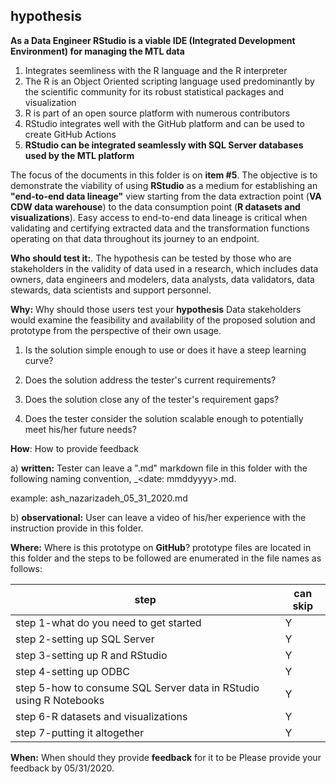 ## hypothesis

**As a Data Engineer RStudio is a viable IDE (Integrated Development Environment) for managing the MTL data**

 1. Integrates seemliness with the R language and the R interpreter
 2.  The R is an Object Oriented scripting language used predominantly by the scientific community for its robust statistical packages and visualization
 3. R is part of an open source platform with numerous contributors
 4. RStudio integrates well with the GitHub platform and can be used to create GitHub Actions
 5. **RStudio can be integrated seamlessly with SQL Server databases used by the MTL platform**

The focus of the documents in this folder is on **item #5**. The objective is to demonstrate the viability of using **RStudio** as a medium for establishing an **"end-to-end data lineage"** view starting from the data extraction point (**VA CDW data warehouse**) to the data consumption point (**R datasets and visualizations**). Easy access to end-to-end data lineage is critical when validating and certifying extracted data and the transformation functions operating on that data throughout its journey to an endpoint. 

**Who should test it:**.
The hypothesis can be tested by those who are stakeholders in the validity of data used in a research, which includes data owners, data engineers and modelers, data analysts, data validators, data stewards, data scientists and  support personnel.     

**Why:** Why should those users test your **hypothesis**
Data stakeholders would examine the feasibility and availability of the proposed solution and prototype from the perspective of their own usage. 

 1. Is the solution simple enough to use or does it have a steep
    learning curve?
    
 2. Does the solution address the tester's current
    requirements?  
    
 3. Does the solution close any of the tester's requirement
    gaps?  
    
 4. Does the tester consider the solution scalable enough to
    potentially meet his/her future needs?

**How**: How to provide feedback

a) **written:**
Tester can leave a ".md" markdown file in this folder with the following naming convention, <user first_mid_last name>_<date: mmddyyyy>.md. 

example: ash_nazarizadeh_05_31_2020.md  
 
b) **observational:**
User can leave a video of his/her experience with the instruction provide in this folder. 
 
 **Where:** Where is this prototype on **GitHub**?
prototype files are located in this folder and the steps to be followed are enumerated in the file names as follows:

|step  |can skip  |
|--|--|
|step 1-what do you need to get started|Y  |
|step 2-setting up SQL Server|Y  |
|step 3-setting up R and RStudio|Y  |
|step 4-setting up ODBC  |Y  |
|step 5-how to consume SQL Server data in RStudio using R Notebooks |Y  |
|step 6-R datasets and visualizations |Y  |
|step 7-putting it altogether   |Y  |

**When:** When should they provide **feedback** for it to be 
Please provide your feedback by 05/31/2020.
